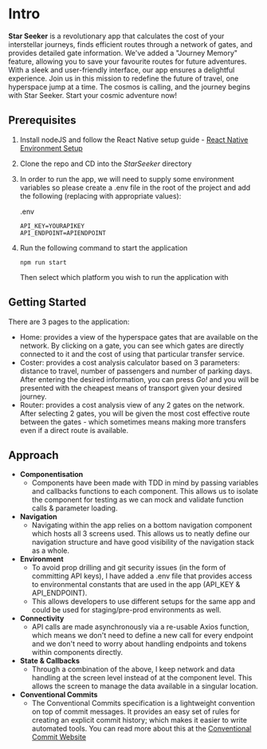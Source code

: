 # Intro

**Star Seeker** is a revolutionary app that calculates the cost of your interstellar journeys, finds efficient routes through a network of gates, and provides detailed gate information.
We've added a "Journey Memory" feature, allowing you to save your favourite routes for future adventures. With a sleek and user-friendly interface, our app ensures a delightful experience. Join us in this mission to redefine the future of travel, one hyperspace jump at a time. The cosmos is calling, and the journey begins with Star Seeker. Start your cosmic adventure now!

## Prerequisites

1. Install nodeJS and follow the React Native setup guide - [React Native Environment Setup](https://reactnative.dev/docs/environment-setup)
2. Clone the repo and CD into the _StarSeeker_ directory
3. In order to run the app, we will need to supply some environment variables so please create a .env file in the root of the project and add the following (replacing with appropriate values):

   .env

   ```
   API_KEY=YOURAPIKEY
   API_ENDPOINT=APIENDPOINT
   ```

4. Run the following command to start the application
   ```
   npm run start
   ```
   Then select which platform you wish to run the application with

## Getting Started

There are 3 pages to the application:

- Home: provides a view of the hyperspace gates that are available on the network. By clicking on a gate, you can see which gates are directly connected to it and the cost of using that particular transfer service.
- Coster: provides a cost analysis calculator based on 3 parameters: distance to travel, number of passengers and number of parking days. After entering the desired information, you can press _Go!_ and you will be presented with the cheapest means of transport given your desired journey.
- Router: provides a cost analysis view of any 2 gates on the network. After selecting 2 gates, you will be given the most cost effective route between the gates - which sometimes means making more transfers even if a direct route is available.

## Approach

- **Componentisation**
  - Components have been made with TDD in mind by passing variables and callbacks functions to each component. This allows us to isolate the component for testing as we can mock and validate function calls & parameter loading.
- **Navigation**
  - Navigating within the app relies on a bottom navigation component which hosts all 3 screens used. This allows us to neatly define our navigation structure and have good visibility of the navigation stack as a whole.
- **Environment**
  - To avoid prop drilling and git security issues (in the form of committing API keys), I have added a .env file that provides access to environmental constants that are used in the app (API_KEY & API_ENDPOINT).
  - This allows developers to use different setups for the same app and could be used for staging/pre-prod environments as well.
- **Connectivity**
  - API calls are made asynchronously via a re-usable Axios function, which means we don't need to define a new call for every endpoint and we don't need to worry about handling endpoints and tokens within components directly.
- **State & Callbacks**
  - Through a combination of the above, I keep network and data handling at the screen level instead of at the component level. This allows the screen to manage the data available in a singular location.
- **Conventional Commits**
  - The Conventional Commits specification is a lightweight convention on top of commit messages. It provides an easy set of rules for creating an explicit commit history; which makes it easier to write automated tools. You can read more about this at the [Conventional Commit Website](https://www.conventionalcommits.org/en/v1.0.0/)
